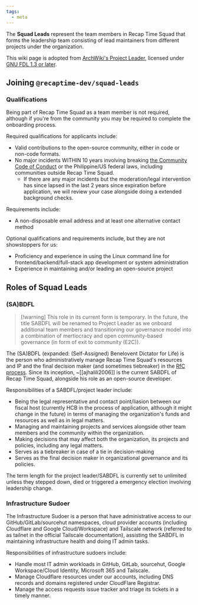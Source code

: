 ```yaml
---
tags:
  - meta
---
```

The **Squad Leads** represent the team members in Recap Time Squad that forms the leadership team consisting of lead maintainers from different projects under the organization.

This wiki page is adopted from [ArchWiki's Project Leader](https://wiki.archlinux.org/title/DeveloperWiki:Project_Leader), licensed under [GNU FDL 1.3 or later](https://www.gnu.org/copyleft/fdl.html).

## Joining `@recaptime-dev/squad-leads`

### Qualifications

Being part of Recap Time Squad as a team member is not required, although if you're from the community you may be required to complete the onboarding process.

Required qualifications for applicants include:
- Valid contributions to the open-source community, either in code or non-code formats.
- No major incidents WITHIN 10 years involving breaking [the Community Code of Conduct](https://policies.recaptime.dev/code-of-conduct) or the Philippine/US federal laws, including communities outside Recap Time Squad.
	- If there are any major incidents but the moderation/legal intervention has since lapsed in the last 2 years since expiration before application, we will review your case alongside doing a extended background checks.

Requirements include:
- A non-disposable email address and at least one alternative contact method

Optional qualifications and requirements include, but they are not showstoppers for us:
- Proficiency and experience in using the Linux command line for frontend/backend/full-stack app development or system administration
- Experience in maintaining and/or leading an open-source project

## Roles of Squad Leads

### (SA)BDFL

> [!warning] This role in its current form is temporary.
> In the future, the title SABDFL will be renamed to Project Leader as we onboard additional team members and transitioning our governance model into a combination of mertiocracy and open community-based governance (in form of exit to community (E2C)).

The (SA)BDFL (expanded: (Self-Assigned) Benelovent Dictator for Life) is the person who administratively manage Recap Time Squad's resources and IP and the final decision maker (and sometimes tiebreaker) in the [RfC process](https://rfcs.recaptime.dev). Since its inception, ~[[ajhalili2006]] is the current SABDFL of Recap Time Squad, alongside his role as  an open-source developer.

Responsibilities of a SABDFL/project leader include:

- Being the legal representative and contact point/liasion between our fiscal host (currently HCB in the process of application, although it might change in the future) in terms of managing the organization's funds and resources as well as in legal matters.
- Managing and maintaining projects and services alongside other team members and the community within the organization.
- Making decisions that may affect both the organization, its projects and policies, including any legal matters.
- Serves as a tiebreaker in case of a tie in decision-making
- Serves as the final decision maker in organizational governance and its policies.

The term length for the project leader/SABDFL is currently set to unlimited unless they stepped down, died or triggered a emergency election involving leadership change.

### Infrastructure Sudoer

The Infrastructure Sudoer is a person that have administrative access to our GitHub/GitLab/sourcehut namespaces, cloud provider accounts (including Cloudflare and Google Cloud/Workspace) and Tailscale network (referred to as tailnet in the official Tailscale documentation), assisting the SABDFL in maintaining infrastructure health and doing IT admin tasks.

Responsibilities of infrastructure sudoers include:

- Handle most IT admin workloads in GitHub, GitLab, sourcehut, Google Workspace/Cloud Identity, Microsoft 365 and Tailscale.
- Manage Cloudflare resources under our accounts, including DNS records and domains registered under CloudFlare Registrar.
- Manage the access requests issue tracker and triage its tickets in a timely manner.